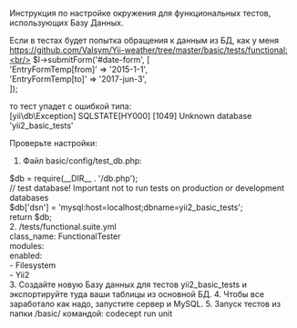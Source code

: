 Инструкция по настройке окружения для функциональных тестов, использующих Базу Данных.

Если в тестах будет попытка обращения к данным из БД, как у меня <br/>https://github.com/Valsym/Yii-weather/tree/master/basic/tests/functional:<br/>
$I->submitForm('#date-form', [<br/>
            'EntryFormTemp[from]' => '2015-1-1',<br/>
            'EntryFormTemp[to]' => '2017-jun-3',<br/>
        ]);<br/>

то тест упадет с ошибкой типа:<br/>
  [yii\db\Exception] SQLSTATE[HY000] [1049] Unknown database 'yii2_basic_tests' 
 
Проверьте настройки: <br/>
1. Файл basic/config/test_db.php:<br/>
<?php<br/>
$db = require(__DIR__ . '/db.php');<br/>
// test database! Important not to run tests on production or development databases<br/>
$db['dsn'] = 'mysql:host=localhost;dbname=yii2_basic_tests';<br/>

return $db;<br/>

2. /tests/functional.suite.yml<br/>
class_name: FunctionalTester<br/>
modules:<br/>
    enabled:<br/>
      - Filesystem<br/>
      - Yii2<br/>
	  
3. Создайте новую Базу данных для тестов yii2_basic_tests и экспортируйте туда ваши таблицы из основной БД.

4. Чтобы все заработало как надо, запустите сервер и MySQL.

5. Запуск тестов из папки /basic/  командой: codecept run unit


